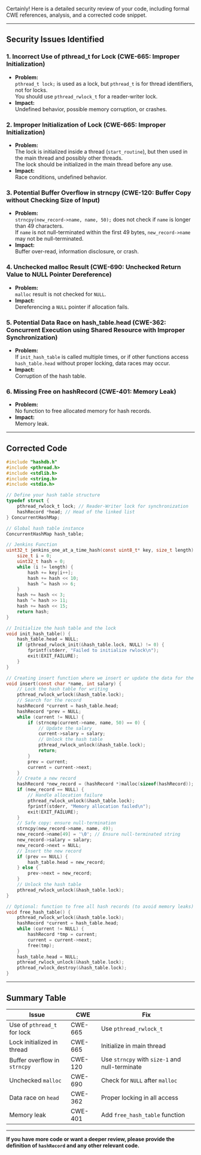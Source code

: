 Certainly! Here is a detailed security review of your code, including formal CWE references, analysis, and a corrected code snippet.

---

## Security Issues Identified

### 1. **Incorrect Use of pthread_t for Lock (CWE-665: Improper Initialization)**
- **Problem:**  
  `pthread_t lock;` is used as a lock, but `pthread_t` is for thread identifiers, not for locks.  
  You should use `pthread_rwlock_t` for a reader-writer lock.
- **Impact:**  
  Undefined behavior, possible memory corruption, or crashes.

### 2. **Improper Initialization of Lock (CWE-665: Improper Initialization)**
- **Problem:**  
  The lock is initialized inside a thread (`start_routine`), but then used in the main thread and possibly other threads.  
  The lock should be initialized in the main thread before any use.
- **Impact:**  
  Race conditions, undefined behavior.

### 3. **Potential Buffer Overflow in strncpy (CWE-120: Buffer Copy without Checking Size of Input)**
- **Problem:**  
  `strncpy(new_record->name, name, 50);` does not check if `name` is longer than 49 characters.  
  If `name` is not null-terminated within the first 49 bytes, `new_record->name` may not be null-terminated.
- **Impact:**  
  Buffer over-read, information disclosure, or crash.

### 4. **Unchecked malloc Result (CWE-690: Unchecked Return Value to NULL Pointer Dereference)**
- **Problem:**  
  `malloc` result is not checked for `NULL`.
- **Impact:**  
  Dereferencing a `NULL` pointer if allocation fails.

### 5. **Potential Data Race on hash_table.head (CWE-362: Concurrent Execution using Shared Resource with Improper Synchronization)**
- **Problem:**  
  If `init_hash_table` is called multiple times, or if other functions access `hash_table.head` without proper locking, data races may occur.
- **Impact:**  
  Corruption of the hash table.

### 6. **Missing Free on hashRecord (CWE-401: Memory Leak)**
- **Problem:**  
  No function to free allocated memory for hash records.
- **Impact:**  
  Memory leak.

---

## Corrected Code

```c
#include "hashdb.h"
#include <pthread.h>
#include <stdlib.h>
#include <string.h>
#include <stdio.h>

// Define your hash table structure
typedef struct {
    pthread_rwlock_t lock; // Reader-Writer lock for synchronization
    hashRecord *head; // Head of the linked list
} ConcurrentHashMap;

// Global hash table instance
ConcurrentHashMap hash_table;

// Jenkins Function
uint32_t jenkins_one_at_a_time_hash(const uint8_t* key, size_t length) {
    size_t i = 0;
    uint32_t hash = 0;
    while (i != length) {
        hash += key[i++];
        hash += hash << 10;
        hash ^= hash >> 6;
    }
    hash += hash << 3;
    hash ^= hash >> 11;
    hash += hash << 15;
    return hash;
}

// Initialize the hash table and the lock
void init_hash_table() {
    hash_table.head = NULL;
    if (pthread_rwlock_init(&hash_table.lock, NULL) != 0) {
        fprintf(stderr, "Failed to initialize rwlock\n");
        exit(EXIT_FAILURE);
    }
}

// Creating insert function where we insert or update the data for the given name and salary value.
void insert(const char *name, int salary) {
    // Lock the hash table for writing
    pthread_rwlock_wrlock(&hash_table.lock);
    // Search for the record
    hashRecord *current = hash_table.head;
    hashRecord *prev = NULL;
    while (current != NULL) {
        if (strncmp(current->name, name, 50) == 0) {
            // Update the salary
            current->salary = salary;
            // Unlock the hash table
            pthread_rwlock_unlock(&hash_table.lock);
            return;
        }
        prev = current;
        current = current->next;
    }
    // Create a new record
    hashRecord *new_record = (hashRecord *)malloc(sizeof(hashRecord));
    if (new_record == NULL) {
        // Handle allocation failure
        pthread_rwlock_unlock(&hash_table.lock);
        fprintf(stderr, "Memory allocation failed\n");
        exit(EXIT_FAILURE);
    }
    // Safe copy: ensure null-termination
    strncpy(new_record->name, name, 49);
    new_record->name[49] = '\0'; // Ensure null-terminated string
    new_record->salary = salary;
    new_record->next = NULL;
    // Insert the new record
    if (prev == NULL) {
        hash_table.head = new_record;
    } else {
        prev->next = new_record;
    }
    // Unlock the hash table
    pthread_rwlock_unlock(&hash_table.lock);
}

// Optional: function to free all hash records (to avoid memory leaks)
void free_hash_table() {
    pthread_rwlock_wrlock(&hash_table.lock);
    hashRecord *current = hash_table.head;
    while (current != NULL) {
        hashRecord *tmp = current;
        current = current->next;
        free(tmp);
    }
    hash_table.head = NULL;
    pthread_rwlock_unlock(&hash_table.lock);
    pthread_rwlock_destroy(&hash_table.lock);
}
```

---

## Summary Table

| Issue | CWE | Fix |
|-------|-----|-----|
| Use of `pthread_t` for lock | CWE-665 | Use `pthread_rwlock_t` |
| Lock initialized in thread | CWE-665 | Initialize in main thread |
| Buffer overflow in `strncpy` | CWE-120 | Use `strncpy` with `size-1` and null-terminate |
| Unchecked `malloc` | CWE-690 | Check for `NULL` after `malloc` |
| Data race on `head` | CWE-362 | Proper locking in all access |
| Memory leak | CWE-401 | Add `free_hash_table` function |

---

**If you have more code or want a deeper review, please provide the definition of `hashRecord` and any other relevant code.**